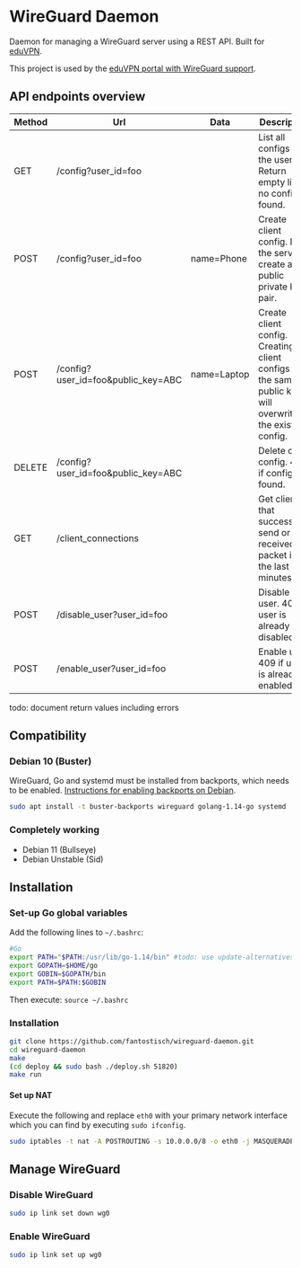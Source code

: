 # WireGuard Daemon

Daemon for managing a WireGuard server using a REST API.
Built for [eduVPN](https://eduvpn.org).

This project is used by the
[eduVPN portal with WireGuard support](https://github.com/fantostisch/vpn-user-portal).

## API endpoints overview

| Method | Url                                | Data        | Description                                                                                                  |
|--------|------------------------------------|-------------|--------------------------------------------------------------------------------------------------------------|
| GET    | /config?user_id=foo                |             | List all configs of the user. Return empty list if no configs found.                                         |
| POST   | /config?user_id=foo                | name=Phone  | Create client config. Let the server create a public private key pair.                                       |
| POST   | /config?user_id=foo&public_key=ABC | name=Laptop | Create client config. Creating 2 client configs with the same public key will overwrite the existing config. |
| DELETE | /config?user_id=foo&public_key=ABC |             | Delete client config. 409 if config not found.                                                               |
| GET    | /client_connections                |             | Get clients that successfully send or received a packet in the last 3 minutes.                               |
| POST   | /disable_user?user_id=foo          |             | Disable user. 409 if user is already disabled.                                                               |
| POST   | /enable_user?user_id=foo           |             | Enable user. 409 if user is already enabled.                                                                 |

todo: document return values including errors

## Compatibility

### Debian 10 (Buster)
WireGuard, Go and systemd must be installed from backports, which needs to be enabled. [Instructions for enabling backports on Debian](https://backports.debian.org/Instructions/).
```sh
sudo apt install -t buster-backports wireguard golang-1.14-go systemd
```

### Completely working
* Debian 11 (Bullseye)
* Debian Unstable (Sid)

## Installation

### Set-up Go global variables

Add the following lines to `~/.bashrc`:

```sh
#Go
export PATH="$PATH:/usr/lib/go-1.14/bin" #todo: use update-alternatives?
export GOPATH=$HOME/go
export GOBIN=$GOPATH/bin
export PATH=$PATH:$GOBIN
```

Then execute:
`source ~/.bashrc`

### Installation

```sh
git clone https://github.com/fantostisch/wireguard-daemon.git
cd wireguard-daemon
make
(cd deploy && sudo bash ./deploy.sh 51820)
make run
```

#### Set up NAT

Execute the following and replace `eth0` with your primary network interface which you can find by executing `sudo ifconfig`.
```sh
sudo iptables -t nat -A POSTROUTING -s 10.0.0.0/8 -o eth0 -j MASQUERADE
```

## Manage WireGuard

### Disable WireGuard
```sh
sudo ip link set down wg0
```

### Enable WireGuard
```sh
sudo ip link set up wg0
```

